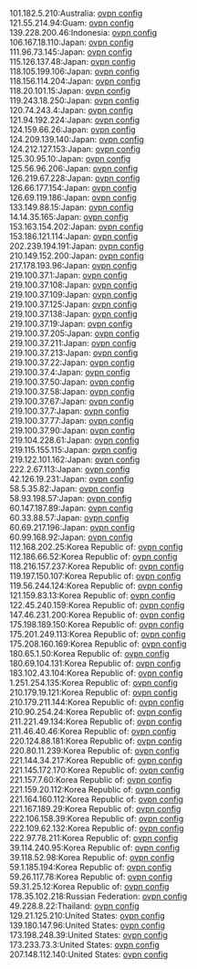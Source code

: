 101.182.5.210:Australia: [ovpn config](vpn/101_182_5_210.ovpn)  
121.55.214.94:Guam: [ovpn config](vpn/121_55_214_94.ovpn)  
139.228.200.46:Indonesia: [ovpn config](vpn/139_228_200_46.ovpn)  
106.167.18.110:Japan: [ovpn config](vpn/106_167_18_110.ovpn)  
111.96.73.145:Japan: [ovpn config](vpn/111_96_73_145.ovpn)  
115.126.137.48:Japan: [ovpn config](vpn/115_126_137_48.ovpn)  
118.105.199.106:Japan: [ovpn config](vpn/118_105_199_106.ovpn)  
118.156.114.204:Japan: [ovpn config](vpn/118_156_114_204.ovpn)  
118.20.101.15:Japan: [ovpn config](vpn/118_20_101_15.ovpn)  
119.243.18.250:Japan: [ovpn config](vpn/119_243_18_250.ovpn)  
120.74.243.4:Japan: [ovpn config](vpn/120_74_243_4.ovpn)  
121.94.192.224:Japan: [ovpn config](vpn/121_94_192_224.ovpn)  
124.159.66.26:Japan: [ovpn config](vpn/124_159_66_26.ovpn)  
124.209.139.140:Japan: [ovpn config](vpn/124_209_139_140.ovpn)  
124.212.127.153:Japan: [ovpn config](vpn/124_212_127_153.ovpn)  
125.30.95.10:Japan: [ovpn config](vpn/125_30_95_10.ovpn)  
125.56.96.206:Japan: [ovpn config](vpn/125_56_96_206.ovpn)  
126.219.67.228:Japan: [ovpn config](vpn/126_219_67_228.ovpn)  
126.66.177.154:Japan: [ovpn config](vpn/126_66_177_154.ovpn)  
126.69.119.186:Japan: [ovpn config](vpn/126_69_119_186.ovpn)  
133.149.88.15:Japan: [ovpn config](vpn/133_149_88_15.ovpn)  
14.14.35.165:Japan: [ovpn config](vpn/14_14_35_165.ovpn)  
153.163.154.202:Japan: [ovpn config](vpn/153_163_154_202.ovpn)  
153.186.121.114:Japan: [ovpn config](vpn/153_186_121_114.ovpn)  
202.239.194.191:Japan: [ovpn config](vpn/202_239_194_191.ovpn)  
210.149.152.200:Japan: [ovpn config](vpn/210_149_152_200.ovpn)  
217.178.193.96:Japan: [ovpn config](vpn/217_178_193_96.ovpn)  
219.100.37.1:Japan: [ovpn config](vpn/219_100_37_1.ovpn)  
219.100.37.108:Japan: [ovpn config](vpn/219_100_37_108.ovpn)  
219.100.37.109:Japan: [ovpn config](vpn/219_100_37_109.ovpn)  
219.100.37.125:Japan: [ovpn config](vpn/219_100_37_125.ovpn)  
219.100.37.138:Japan: [ovpn config](vpn/219_100_37_138.ovpn)  
219.100.37.19:Japan: [ovpn config](vpn/219_100_37_19.ovpn)  
219.100.37.205:Japan: [ovpn config](vpn/219_100_37_205.ovpn)  
219.100.37.211:Japan: [ovpn config](vpn/219_100_37_211.ovpn)  
219.100.37.213:Japan: [ovpn config](vpn/219_100_37_213.ovpn)  
219.100.37.22:Japan: [ovpn config](vpn/219_100_37_22.ovpn)  
219.100.37.4:Japan: [ovpn config](vpn/219_100_37_4.ovpn)  
219.100.37.50:Japan: [ovpn config](vpn/219_100_37_50.ovpn)  
219.100.37.58:Japan: [ovpn config](vpn/219_100_37_58.ovpn)  
219.100.37.67:Japan: [ovpn config](vpn/219_100_37_67.ovpn)  
219.100.37.7:Japan: [ovpn config](vpn/219_100_37_7.ovpn)  
219.100.37.77:Japan: [ovpn config](vpn/219_100_37_77.ovpn)  
219.100.37.90:Japan: [ovpn config](vpn/219_100_37_90.ovpn)  
219.104.228.61:Japan: [ovpn config](vpn/219_104_228_61.ovpn)  
219.115.155.115:Japan: [ovpn config](vpn/219_115_155_115.ovpn)  
219.122.101.162:Japan: [ovpn config](vpn/219_122_101_162.ovpn)  
222.2.67.113:Japan: [ovpn config](vpn/222_2_67_113.ovpn)  
42.126.19.231:Japan: [ovpn config](vpn/42_126_19_231.ovpn)  
58.5.35.82:Japan: [ovpn config](vpn/58_5_35_82.ovpn)  
58.93.198.57:Japan: [ovpn config](vpn/58_93_198_57.ovpn)  
60.147.187.89:Japan: [ovpn config](vpn/60_147_187_89.ovpn)  
60.33.88.57:Japan: [ovpn config](vpn/60_33_88_57.ovpn)  
60.69.217.196:Japan: [ovpn config](vpn/60_69_217_196.ovpn)  
60.99.168.92:Japan: [ovpn config](vpn/60_99_168_92.ovpn)  
112.168.202.25:Korea Republic of: [ovpn config](vpn/112_168_202_25.ovpn)  
112.186.66.52:Korea Republic of: [ovpn config](vpn/112_186_66_52.ovpn)  
118.216.157.237:Korea Republic of: [ovpn config](vpn/118_216_157_237.ovpn)  
119.197.150.107:Korea Republic of: [ovpn config](vpn/119_197_150_107.ovpn)  
119.56.244.124:Korea Republic of: [ovpn config](vpn/119_56_244_124.ovpn)  
121.159.83.13:Korea Republic of: [ovpn config](vpn/121_159_83_13.ovpn)  
122.45.240.159:Korea Republic of: [ovpn config](vpn/122_45_240_159.ovpn)  
147.46.231.200:Korea Republic of: [ovpn config](vpn/147_46_231_200.ovpn)  
175.198.189.150:Korea Republic of: [ovpn config](vpn/175_198_189_150.ovpn)  
175.201.249.113:Korea Republic of: [ovpn config](vpn/175_201_249_113.ovpn)  
175.208.160.169:Korea Republic of: [ovpn config](vpn/175_208_160_169.ovpn)  
180.65.1.50:Korea Republic of: [ovpn config](vpn/180_65_1_50.ovpn)  
180.69.104.131:Korea Republic of: [ovpn config](vpn/180_69_104_131.ovpn)  
183.102.43.104:Korea Republic of: [ovpn config](vpn/183_102_43_104.ovpn)  
1.251.254.135:Korea Republic of: [ovpn config](vpn/1_251_254_135.ovpn)  
210.179.19.121:Korea Republic of: [ovpn config](vpn/210_179_19_121.ovpn)  
210.179.211.144:Korea Republic of: [ovpn config](vpn/210_179_211_144.ovpn)  
210.90.254.24:Korea Republic of: [ovpn config](vpn/210_90_254_24.ovpn)  
211.221.49.134:Korea Republic of: [ovpn config](vpn/211_221_49_134.ovpn)  
211.46.40.46:Korea Republic of: [ovpn config](vpn/211_46_40_46.ovpn)  
220.124.88.181:Korea Republic of: [ovpn config](vpn/220_124_88_181.ovpn)  
220.80.11.239:Korea Republic of: [ovpn config](vpn/220_80_11_239.ovpn)  
221.144.34.217:Korea Republic of: [ovpn config](vpn/221_144_34_217.ovpn)  
221.145.172.170:Korea Republic of: [ovpn config](vpn/221_145_172_170.ovpn)  
221.157.7.60:Korea Republic of: [ovpn config](vpn/221_157_7_60.ovpn)  
221.159.20.112:Korea Republic of: [ovpn config](vpn/221_159_20_112.ovpn)  
221.164.160.112:Korea Republic of: [ovpn config](vpn/221_164_160_112.ovpn)  
221.167.189.29:Korea Republic of: [ovpn config](vpn/221_167_189_29.ovpn)  
222.106.158.39:Korea Republic of: [ovpn config](vpn/222_106_158_39.ovpn)  
222.109.62.132:Korea Republic of: [ovpn config](vpn/222_109_62_132.ovpn)  
222.97.78.211:Korea Republic of: [ovpn config](vpn/222_97_78_211.ovpn)  
39.114.240.95:Korea Republic of: [ovpn config](vpn/39_114_240_95.ovpn)  
39.118.52.98:Korea Republic of: [ovpn config](vpn/39_118_52_98.ovpn)  
59.1.185.194:Korea Republic of: [ovpn config](vpn/59_1_185_194.ovpn)  
59.26.117.78:Korea Republic of: [ovpn config](vpn/59_26_117_78.ovpn)  
59.31.25.12:Korea Republic of: [ovpn config](vpn/59_31_25_12.ovpn)  
178.35.102.218:Russian Federation: [ovpn config](vpn/178_35_102_218.ovpn)  
49.228.8.22:Thailand: [ovpn config](vpn/49_228_8_22.ovpn)  
129.21.125.210:United States: [ovpn config](vpn/129_21_125_210.ovpn)  
139.180.147.96:United States: [ovpn config](vpn/139_180_147_96.ovpn)  
173.198.248.39:United States: [ovpn config](vpn/173_198_248_39.ovpn)  
173.233.73.3:United States: [ovpn config](vpn/173_233_73_3.ovpn)  
207.148.112.140:United States: [ovpn config](vpn/207_148_112_140.ovpn)  
